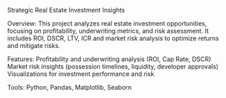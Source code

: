 Strategic Real Estate Investment Insights

Overview:
This project analyzes real estate investment opportunities, focusing on profitability, underwriting metrics, and risk assessment. It includes ROI, DSCR, LTV, ICR and market risk analysis to optimize returns and mitigate risks.

Features:
Profitability and underwriting analysis (ROI, Cap Rate, DSCR)
Market risk insights (possession timelines, liquidity, developer approvals)
Visualizations for investment performance and risk


Tools:
Python, Pandas, Matplotlib, Seaborn
